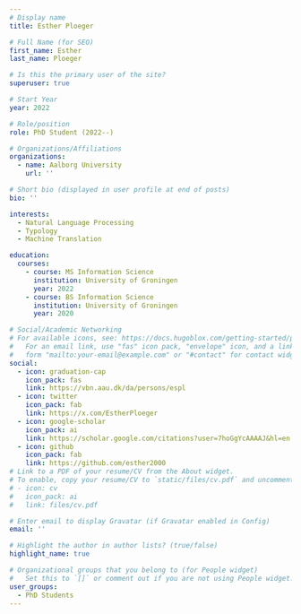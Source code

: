 ```yaml
---
# Display name
title: Esther Ploeger

# Full Name (for SEO)
first_name: Esther
last_name: Ploeger

# Is this the primary user of the site?
superuser: true

# Start Year
year: 2022

# Role/position
role: PhD Student (2022--)

# Organizations/Affiliations
organizations:
  - name: Aalborg University
    url: ''

# Short bio (displayed in user profile at end of posts)
bio: ''

interests:
  - Natural Language Processing
  - Typology
  - Machine Translation

education:
  courses:
    - course: MS Information Science
      institution: University of Groningen
      year: 2022
    - course: BS Information Science
      institution: University of Groningen
      year: 2020

# Social/Academic Networking
# For available icons, see: https://docs.hugoblox.com/getting-started/page-builder/#icons
#   For an email link, use "fas" icon pack, "envelope" icon, and a link in the
#   form "mailto:your-email@example.com" or "#contact" for contact widget.
social:
  - icon: graduation-cap
    icon_pack: fas
    link: https://vbn.aau.dk/da/persons/espl
  - icon: twitter
    icon_pack: fab
    link: https://x.com/EstherPloeger
  - icon: google-scholar
    icon_pack: ai
    link: https://scholar.google.com/citations?user=7hoGgYcAAAAJ&hl=en
  - icon: github
    icon_pack: fab
    link: https://github.com/esther2000
# Link to a PDF of your resume/CV from the About widget.
# To enable, copy your resume/CV to `static/files/cv.pdf` and uncomment the lines below.
# - icon: cv
#   icon_pack: ai
#   link: files/cv.pdf

# Enter email to display Gravatar (if Gravatar enabled in Config)
email: ''

# Highlight the author in author lists? (true/false)
highlight_name: true

# Organizational groups that you belong to (for People widget)
#   Set this to `[]` or comment out if you are not using People widget.
user_groups:
  - PhD Students
---
```


